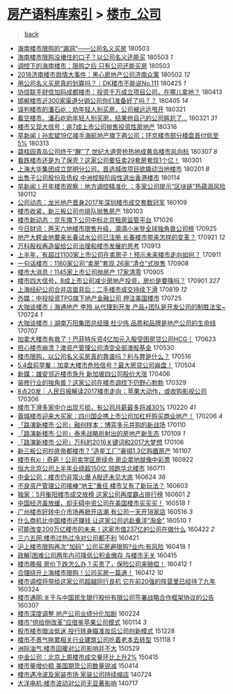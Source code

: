 [房产语料库索引](../../README.md)  > [楼市_公司](楼市_公司.md)
====
> [back](../README.md)

- [海南楼市限购的“漏洞”——公司名义买房](http://jkwz.applinzi.com/ittc/7098881600492405770.html#%E6%B5%B7%E5%8D%97%E6%A5%BC%E5%B8%82%E9%99%90%E8%B4%AD%E7%9A%84%E2%80%9C%E6%BC%8F%E6%B4%9E%E2%80%9D%E2%80%94%E2%80%94%E5%85%AC%E5%8F%B8%E5%90%8D%E4%B9%89%E4%B9%B0%E6%88%BF) 180503  
- [海南楼市限购没堵住的口子？以公司名义还能买](http://jkwz.applinzi.com/ittc/7098817555215156234.html#%E6%B5%B7%E5%8D%97%E6%A5%BC%E5%B8%82%E9%99%90%E8%B4%AD%E6%B2%A1%E5%A0%B5%E4%BD%8F%E7%9A%84%E5%8F%A3%E5%AD%90%EF%BC%9F%E4%BB%A5%E5%85%AC%E5%8F%B8%E5%90%8D%E4%B9%89%E8%BF%98%E8%83%BD%E4%B9%B0) 180503 *1* 
- [调控下的海南楼市：限购之后 只有公司还能买房](http://jkwz.applinzi.com/ittc/7098810092705285131.html#%E8%B0%83%E6%8E%A7%E4%B8%8B%E7%9A%84%E6%B5%B7%E5%8D%97%E6%A5%BC%E5%B8%82%EF%BC%9A%E9%99%90%E8%B4%AD%E4%B9%8B%E5%90%8E+%E5%8F%AA%E6%9C%89%E5%85%AC%E5%8F%B8%E8%BF%98%E8%83%BD%E4%B9%B0%E6%88%BF) 180503  
- [2018济南楼市舆情大事件：黑心房地产公司济南众寓](http://jkwz.applinzi.com/ittc/7098543092322010119.html#2018%E6%B5%8E%E5%8D%97%E6%A5%BC%E5%B8%82%E8%88%86%E6%83%85%E5%A4%A7%E4%BA%8B%E4%BB%B6%EF%BC%9A%E9%BB%91%E5%BF%83%E6%88%BF%E5%9C%B0%E4%BA%A7%E5%85%AC%E5%8F%B8%E6%B5%8E%E5%8D%97%E4%BC%97%E5%AF%93) 180502 *12* 
- [用公司名义买房真的划算吗？︱DK楼市不能说No.111](http://jkwz.applinzi.com/ittc/7096004703655822346.html#%E7%94%A8%E5%85%AC%E5%8F%B8%E5%90%8D%E4%B9%89%E4%B9%B0%E6%88%BF%E7%9C%9F%E7%9A%84%E5%88%92%E7%AE%97%E5%90%97%EF%BC%9F%EF%B8%B1DK%E6%A5%BC%E5%B8%82%E4%B8%8D%E8%83%BD%E8%AF%B4No.111) 180425 *1* 
- [协信联手财信加码成都楼市：投资千万成立项目公司，在哪儿拿地？](http://jkwz.applinzi.com/ittc/7091511971591750662.html#%E5%8D%8F%E4%BF%A1%E8%81%94%E6%89%8B%E8%B4%A2%E4%BF%A1%E5%8A%A0%E7%A0%81%E6%88%90%E9%83%BD%E6%A5%BC%E5%B8%82%EF%BC%9A%E6%8A%95%E8%B5%84%E5%8D%83%E4%B8%87%E6%88%90%E7%AB%8B%E9%A1%B9%E7%9B%AE%E5%85%AC%E5%8F%B8%EF%BC%8C%E5%9C%A8%E5%93%AA%E5%84%BF%E6%8B%BF%E5%9C%B0%EF%BC%9F) 180413  
- [邯郸楼市近300家渠道分销公司你们准备好了吗？？](http://jkwz.applinzi.com/ittc/7088535991973577735.html#%E9%82%AF%E9%83%B8%E6%A5%BC%E5%B8%82%E8%BF%91300%E5%AE%B6%E6%B8%A0%E9%81%93%E5%88%86%E9%94%80%E5%85%AC%E5%8F%B8%E4%BD%A0%E4%BB%AC%E5%87%86%E5%A4%87%E5%A5%BD%E4%BA%86%E5%90%97%EF%BC%9F%EF%BC%9F) 180405 *14* 
- [误判楼市的潘石屹：劝年轻人别买房，公司被远远甩开](http://jkwz.applinzi.com/ittc/7082972603608466448.html#%E8%AF%AF%E5%88%A4%E6%A5%BC%E5%B8%82%E7%9A%84%E6%BD%98%E7%9F%B3%E5%B1%B9%EF%BC%9A%E5%8A%9D%E5%B9%B4%E8%BD%BB%E4%BA%BA%E5%88%AB%E4%B9%B0%E6%88%BF%EF%BC%8C%E5%85%AC%E5%8F%B8%E8%A2%AB%E8%BF%9C%E8%BF%9C%E7%94%A9%E5%BC%80) 180321  
- [看空楼市，潘石屹劝年轻人别买房，结果他自己的公司尴尬了…](http://jkwz.applinzi.com/ittc/7082932647833895943.html#%E7%9C%8B%E7%A9%BA%E6%A5%BC%E5%B8%82%EF%BC%8C%E6%BD%98%E7%9F%B3%E5%B1%B9%E5%8A%9D%E5%B9%B4%E8%BD%BB%E4%BA%BA%E5%88%AB%E4%B9%B0%E6%88%BF%EF%BC%8C%E7%BB%93%E6%9E%9C%E4%BB%96%E8%87%AA%E5%B7%B1%E7%9A%84%E5%85%AC%E5%8F%B8%E5%B0%B4%E5%B0%AC%E4%BA%86%E2%80%A6) 180321 *31* 
- [楼市又现大信号：逾7成上市公司抛售投资性房地产](http://jkwz.applinzi.com/ittc/7081001671847314439.html#%E6%A5%BC%E5%B8%82%E5%8F%88%E7%8E%B0%E5%A4%A7%E4%BF%A1%E5%8F%B7%EF%BC%9A%E9%80%BE7%E6%88%90%E4%B8%8A%E5%B8%82%E5%85%AC%E5%8F%B8%E6%8A%9B%E5%94%AE%E6%8A%95%E8%B5%84%E6%80%A7%E6%88%BF%E5%9C%B0%E4%BA%A7) 180316  
- [早新闻丨孙宏斌19亿接手海航地产旗下两公司；环京楼市部分楼盘首付低至5%](http://jkwz.applinzi.com/ittc/7079864284643591174.html#%E6%97%A9%E6%96%B0%E9%97%BB%E4%B8%A8%E5%AD%99%E5%AE%8F%E6%96%8C19%E4%BA%BF%E6%8E%A5%E6%89%8B%E6%B5%B7%E8%88%AA%E5%9C%B0%E4%BA%A7%E6%97%97%E4%B8%8B%E4%B8%A4%E5%85%AC%E5%8F%B8%EF%BC%9B%E7%8E%AF%E4%BA%AC%E6%A5%BC%E5%B8%82%E9%83%A8%E5%88%86%E6%A5%BC%E7%9B%98%E9%A6%96%E4%BB%98%E4%BD%8E%E8%87%B35%25) 180313  
- [碧桂园青岛公司终于“醒”了  世纪大道旁抢热地成黄岛楼市风向标](http://jkwz.applinzi.com/ittc/7077776144013460491.html#%E7%A2%A7%E6%A1%82%E5%9B%AD%E9%9D%92%E5%B2%9B%E5%85%AC%E5%8F%B8%E7%BB%88%E4%BA%8E%E2%80%9C%E9%86%92%E2%80%9D%E4%BA%86++%E4%B8%96%E7%BA%AA%E5%A4%A7%E9%81%93%E6%97%81%E6%8A%A2%E7%83%AD%E5%9C%B0%E6%88%90%E9%BB%84%E5%B2%9B%E6%A5%BC%E5%B8%82%E9%A3%8E%E5%90%91%E6%A0%87) 180307 *8* 
- [看跌楼市还是为了保壳？这家公司要狂卖29套房套现1个亿！](http://jkwz.applinzi.com/ittc/7075553687084991494.html#%E7%9C%8B%E8%B7%8C%E6%A5%BC%E5%B8%82%E8%BF%98%E6%98%AF%E4%B8%BA%E4%BA%86%E4%BF%9D%E5%A3%B3%EF%BC%9F%E8%BF%99%E5%AE%B6%E5%85%AC%E5%8F%B8%E8%A6%81%E7%8B%82%E5%8D%9629%E5%A5%97%E6%88%BF%E5%A5%97%E7%8E%B01%E4%B8%AA%E4%BA%BF%EF%BC%81) 180301  
- [上海大华集团成立昆明分公司，首选城改项目欲撬动当地楼市](http://jkwz.applinzi.com/ittc/7065038150106088454.html#%E4%B8%8A%E6%B5%B7%E5%A4%A7%E5%8D%8E%E9%9B%86%E5%9B%A2%E6%88%90%E7%AB%8B%E6%98%86%E6%98%8E%E5%88%86%E5%85%AC%E5%8F%B8%EF%BC%8C%E9%A6%96%E9%80%89%E5%9F%8E%E6%94%B9%E9%A1%B9%E7%9B%AE%E6%AC%B2%E6%92%AC%E5%8A%A8%E5%BD%93%E5%9C%B0%E6%A5%BC%E5%B8%82) 180201 *8* 
- [出售子公司股份及债权 中洲控股阶段性退出香港楼市](http://jkwz.applinzi.com/ittc/7058361047763649542.html#%E5%87%BA%E5%94%AE%E5%AD%90%E5%85%AC%E5%8F%B8%E8%82%A1%E4%BB%BD%E5%8F%8A%E5%80%BA%E6%9D%83+%E4%B8%AD%E6%B4%B2%E6%8E%A7%E8%82%A1%E9%98%B6%E6%AE%B5%E6%80%A7%E9%80%80%E5%87%BA%E9%A6%99%E6%B8%AF%E6%A5%BC%E5%B8%82) 180114  
- [早新闻丨开年楼市观察：地方调控精准化 ；多家公司提示“区块链”热蕴涵风险](http://jkwz.applinzi.com/ittc/7057596466686592010.html#%E6%97%A9%E6%96%B0%E9%97%BB%E4%B8%A8%E5%BC%80%E5%B9%B4%E6%A5%BC%E5%B8%82%E8%A7%82%E5%AF%9F%EF%BC%9A%E5%9C%B0%E6%96%B9%E8%B0%83%E6%8E%A7%E7%B2%BE%E5%87%86%E5%8C%96+%EF%BC%9B%E5%A4%9A%E5%AE%B6%E5%85%AC%E5%8F%B8%E6%8F%90%E7%A4%BA%E2%80%9C%E5%8C%BA%E5%9D%97%E9%93%BE%E2%80%9D%E7%83%AD%E8%95%B4%E6%B6%B5%E9%A3%8E%E9%99%A9) 180112  
- [公司动态：龙光地产晋身2017年深圳楼市成交套数冠军](http://jkwz.applinzi.com/ittc/7056460456795833350.html#%E5%85%AC%E5%8F%B8%E5%8A%A8%E6%80%81%EF%BC%9A%E9%BE%99%E5%85%89%E5%9C%B0%E4%BA%A7%E6%99%8B%E8%BA%AB2017%E5%B9%B4%E6%B7%B1%E5%9C%B3%E6%A5%BC%E5%B8%82%E6%88%90%E4%BA%A4%E5%A5%97%E6%95%B0%E5%86%A0%E5%86%9B) 180109  
- [楼市收紧，新三板公司也排队抛售房产](http://jkwz.applinzi.com/ittc/7054278678123381777.html#%E6%A5%BC%E5%B8%82%E6%94%B6%E7%B4%A7%EF%BC%8C%E6%96%B0%E4%B8%89%E6%9D%BF%E5%85%AC%E5%8F%B8%E4%B9%9F%E6%8E%92%E9%98%9F%E6%8A%9B%E5%94%AE%E6%88%BF%E4%BA%A7) 180103  
- [楼市新动态：京东旗下公司中标北京租房监管平台](http://jkwz.applinzi.com/ittc/7028706113170703377.html#%E6%A5%BC%E5%B8%82%E6%96%B0%E5%8A%A8%E6%80%81%EF%BC%9A%E4%BA%AC%E4%B8%9C%E6%97%97%E4%B8%8B%E5%85%AC%E5%8F%B8%E4%B8%AD%E6%A0%87%E5%8C%97%E4%BA%AC%E7%A7%9F%E6%88%BF%E7%9B%91%E7%AE%A1%E5%B9%B3%E5%8F%B0) 171026  
- [今日财讯：两天六地楼市限售升级，滴滴小米登全球独角兽公司榜](http://jkwz.applinzi.com/ittc/7017275885546374161.html#%E4%BB%8A%E6%97%A5%E8%B4%A2%E8%AE%AF%EF%BC%9A%E4%B8%A4%E5%A4%A9%E5%85%AD%E5%9C%B0%E6%A5%BC%E5%B8%82%E9%99%90%E5%94%AE%E5%8D%87%E7%BA%A7%EF%BC%8C%E6%BB%B4%E6%BB%B4%E5%B0%8F%E7%B1%B3%E7%99%BB%E5%85%A8%E7%90%83%E7%8B%AC%E8%A7%92%E5%85%BD%E5%85%AC%E5%8F%B8%E6%A6%9C) 170925  
- [地产大鳄金地要来长春试水公司已注册 长春楼市带来怎样的变革？](http://jkwz.applinzi.com/ittc/7015689922298774544.html#%E5%9C%B0%E4%BA%A7%E5%A4%A7%E9%B3%84%E9%87%91%E5%9C%B0%E8%A6%81%E6%9D%A5%E9%95%BF%E6%98%A5%E8%AF%95%E6%B0%B4%E5%85%AC%E5%8F%B8%E5%B7%B2%E6%B3%A8%E5%86%8C+%E9%95%BF%E6%98%A5%E6%A5%BC%E5%B8%82%E5%B8%A6%E6%9D%A5%E6%80%8E%E6%A0%B7%E7%9A%84%E5%8F%98%E9%9D%A9%EF%BC%9F) 170921 *12* 
- [万科股权再造留给公司治理和楼市发展的思考](http://jkwz.applinzi.com/ittc/7012659843012494096.html#%E4%B8%87%E7%A7%91%E8%82%A1%E6%9D%83%E5%86%8D%E9%80%A0%E7%95%99%E7%BB%99%E5%85%AC%E5%8F%B8%E6%B2%BB%E7%90%86%E5%92%8C%E6%A5%BC%E5%B8%82%E5%8F%91%E5%B1%95%E7%9A%84%E6%80%9D%E8%80%83) 170913  
- [上半年，有超过1100家上市公司在卖房子！预示未来楼市走向如何？](http://jkwz.applinzi.com/ittc/7012054445259752465.html#%E4%B8%8A%E5%8D%8A%E5%B9%B4%EF%BC%8C%E6%9C%89%E8%B6%85%E8%BF%871100%E5%AE%B6%E4%B8%8A%E5%B8%82%E5%85%AC%E5%8F%B8%E5%9C%A8%E5%8D%96%E6%88%BF%E5%AD%90%EF%BC%81%E9%A2%84%E7%A4%BA%E6%9C%AA%E6%9D%A5%E6%A5%BC%E5%B8%82%E8%B5%B0%E5%90%91%E5%A6%82%E4%BD%95%EF%BC%9F) 170911  
- [一句话楼市：1160家公司“卖房”套现 26家“清仓”式抛售](http://jkwz.applinzi.com/ittc/7011006498631844625.html#%E4%B8%80%E5%8F%A5%E8%AF%9D%E6%A5%BC%E5%B8%82%EF%BC%9A1160%E5%AE%B6%E5%85%AC%E5%8F%B8%E2%80%9C%E5%8D%96%E6%88%BF%E2%80%9D%E5%A5%97%E7%8E%B0+26%E5%AE%B6%E2%80%9C%E6%B8%85%E4%BB%93%E2%80%9D%E5%BC%8F%E6%8A%9B%E5%94%AE) 170908  
- [楼市大消息！1145家上市公司抛房产 17家清零](http://jkwz.applinzi.com/ittc/7009726565792089104.html#%E6%A5%BC%E5%B8%82%E5%A4%A7%E6%B6%88%E6%81%AF%EF%BC%811145%E5%AE%B6%E4%B8%8A%E5%B8%82%E5%85%AC%E5%8F%B8%E6%8A%9B%E6%88%BF%E4%BA%A7+17%E5%AE%B6%E6%B8%85%E9%9B%B6) 170905  
- [楼市四大信号，8成上市公司减少房地产投资，房价是要降吗？](http://jkwz.applinzi.com/ittc/7008394269059187728.html#%E6%A5%BC%E5%B8%82%E5%9B%9B%E5%A4%A7%E4%BF%A1%E5%8F%B7%EF%BC%8C8%E6%88%90%E4%B8%8A%E5%B8%82%E5%85%AC%E5%8F%B8%E5%87%8F%E5%B0%91%E6%88%BF%E5%9C%B0%E4%BA%A7%E6%8A%95%E8%B5%84%EF%BC%8C%E6%88%BF%E4%BB%B7%E6%98%AF%E8%A6%81%E9%99%8D%E5%90%97%EF%BC%9F) 170901 *327* 
- [上海经纪公司合并店面背后：二手楼市成交持续下滑](http://jkwz.applinzi.com/ittc/7003393462949643280.html#%E4%B8%8A%E6%B5%B7%E7%BB%8F%E7%BA%AA%E5%85%AC%E5%8F%B8%E5%90%88%E5%B9%B6%E5%BA%97%E9%9D%A2%E8%83%8C%E5%90%8E%EF%BC%9A%E4%BA%8C%E6%89%8B%E6%A5%BC%E5%B8%82%E6%88%90%E4%BA%A4%E6%8C%81%E7%BB%AD%E4%B8%8B%E6%BB%91) 170819 *12* 
- [外媒：中投投资TPG旗下地产金融公司 押注美国楼市](http://jkwz.applinzi.com/ittc/6994236882018632721.html#%E5%A4%96%E5%AA%92%EF%BC%9A%E4%B8%AD%E6%8A%95%E6%8A%95%E8%B5%84TPG%E6%97%97%E4%B8%8B%E5%9C%B0%E4%BA%A7%E9%87%91%E8%9E%8D%E5%85%AC%E5%8F%B8+%E6%8A%BC%E6%B3%A8%E7%BE%8E%E5%9B%BD%E6%A5%BC%E5%B8%82) 170725  
- [大咖谈楼市丨海通地产 李玲 从代理到开发 产品+团队是开发公司的制胜法宝~](http://jkwz.applinzi.com/ittc/6993937676993315856.html#%E5%A4%A7%E5%92%96%E8%B0%88%E6%A5%BC%E5%B8%82%E4%B8%A8%E6%B5%B7%E9%80%9A%E5%9C%B0%E4%BA%A7+%E6%9D%8E%E7%8E%B2+%E4%BB%8E%E4%BB%A3%E7%90%86%E5%88%B0%E5%BC%80%E5%8F%91+%E4%BA%A7%E5%93%81%2B%E5%9B%A2%E9%98%9F%E6%98%AF%E5%BC%80%E5%8F%91%E5%85%AC%E5%8F%B8%E7%9A%84%E5%88%B6%E8%83%9C%E6%B3%95%E5%AE%9D%7E) 170724 *1* 
- [大咖谈楼市丨湖南万阳集团总经理 杜少伟 品质和品牌是地产公司的生命线](http://jkwz.applinzi.com/ittc/6987616913126327300.html#%E5%A4%A7%E5%92%96%E8%B0%88%E6%A5%BC%E5%B8%82%E4%B8%A8%E6%B9%96%E5%8D%97%E4%B8%87%E9%98%B3%E9%9B%86%E5%9B%A2%E6%80%BB%E7%BB%8F%E7%90%86+%E6%9D%9C%E5%B0%91%E4%BC%9F+%E5%93%81%E8%B4%A8%E5%92%8C%E5%93%81%E7%89%8C%E6%98%AF%E5%9C%B0%E4%BA%A7%E5%85%AC%E5%8F%B8%E7%9A%84%E7%94%9F%E5%91%BD%E7%BA%BF) 170707  
- [加拿大楼市有救了！巴菲特斥资4亿加元入股受困房贷公司HCG！](http://jkwz.applinzi.com/ittc/6982221657958515717.html#%E5%8A%A0%E6%8B%BF%E5%A4%A7%E6%A5%BC%E5%B8%82%E6%9C%89%E6%95%91%E4%BA%86%EF%BC%81%E5%B7%B4%E8%8F%B2%E7%89%B9%E6%96%A5%E8%B5%844%E4%BA%BF%E5%8A%A0%E5%85%83%E5%85%A5%E8%82%A1%E5%8F%97%E5%9B%B0%E6%88%BF%E8%B4%B7%E5%85%AC%E5%8F%B8HCG%EF%BC%81) 170623  
- [担心楼市崩溃？澳资产管理公司清空全部澳股基金](http://jkwz.applinzi.com/ittc/6973402858396320772.html#%E6%8B%85%E5%BF%83%E6%A5%BC%E5%B8%82%E5%B4%A9%E6%BA%83%EF%BC%9F%E6%BE%B3%E8%B5%84%E4%BA%A7%E7%AE%A1%E7%90%86%E5%85%AC%E5%8F%B8%E6%B8%85%E7%A9%BA%E5%85%A8%E9%83%A8%E6%BE%B3%E8%82%A1%E5%9F%BA%E9%87%91) 170530  
- [楼市限购，以公司名义买房真的靠谱吗？利与弊是什么？](http://jkwz.applinzi.com/ittc/6968198630476350469.html#%E6%A5%BC%E5%B8%82%E9%99%90%E8%B4%AD%EF%BC%8C%E4%BB%A5%E5%85%AC%E5%8F%B8%E5%90%8D%E4%B9%89%E4%B9%B0%E6%88%BF%E7%9C%9F%E7%9A%84%E9%9D%A0%E8%B0%B1%E5%90%97%EF%BC%9F%E5%88%A9%E4%B8%8E%E5%BC%8A%E6%98%AF%E4%BB%80%E4%B9%88%EF%BC%9F) 170516  
- [5.4盘前早餐：加拿大楼市危险信号？最大房贷公司崩盘！](http://jkwz.applinzi.com/ittc/6963725658042663941.html#5.4%E7%9B%98%E5%89%8D%E6%97%A9%E9%A4%90%EF%BC%9A%E5%8A%A0%E6%8B%BF%E5%A4%A7%E6%A5%BC%E5%B8%82%E5%8D%B1%E9%99%A9%E4%BF%A1%E5%8F%B7%EF%BC%9F%E6%9C%80%E5%A4%A7%E6%88%BF%E8%B4%B7%E5%85%AC%E5%8F%B8%E5%B4%A9%E7%9B%98%EF%BC%81) 170504  
- [新媒：雄安邻近楼市急升 新加坡四公司股价大涨](http://jkwz.applinzi.com/ittc/6953397997613351941.html#%E6%96%B0%E5%AA%92%EF%BC%9A%E9%9B%84%E5%AE%89%E9%82%BB%E8%BF%91%E6%A5%BC%E5%B8%82%E6%80%A5%E5%8D%87+%E6%96%B0%E5%8A%A0%E5%9D%A1%E5%9B%9B%E5%85%AC%E5%8F%B8%E8%82%A1%E4%BB%B7%E5%A4%A7%E6%B6%A8) 170406  
- [装修行业的独角兽？这家公司在楼市调控下仍野心勃勃](http://jkwz.applinzi.com/ittc/6950569394940937221.html#%E8%A3%85%E4%BF%AE%E8%A1%8C%E4%B8%9A%E7%9A%84%E7%8B%AC%E8%A7%92%E5%85%BD%EF%BC%9F%E8%BF%99%E5%AE%B6%E5%85%AC%E5%8F%B8%E5%9C%A8%E6%A5%BC%E5%B8%82%E8%B0%83%E6%8E%A7%E4%B8%8B%E4%BB%8D%E9%87%8E%E5%BF%83%E5%8B%83%E5%8B%83) 170329  
- [8点20发｜人民日报解读2017楼市走向；苹果大动作，或收购影视公司](http://jkwz.applinzi.com/ittc/6941871006384915460.html#8%E7%82%B920%E5%8F%91%EF%BD%9C%E4%BA%BA%E6%B0%91%E6%97%A5%E6%8A%A5%E8%A7%A3%E8%AF%BB2017%E6%A5%BC%E5%B8%82%E8%B5%B0%E5%90%91%EF%BC%9B%E8%8B%B9%E6%9E%9C%E5%A4%A7%E5%8A%A8%E4%BD%9C%EF%BC%8C%E6%88%96%E6%94%B6%E8%B4%AD%E5%BD%B1%E8%A7%86%E5%85%AC%E5%8F%B8) 170306  
- [楼市下滑多家中介出现亏损，有公司月薪最多将减30%](http://jkwz.applinzi.com/ittc/6936825696398869509.html#%E6%A5%BC%E5%B8%82%E4%B8%8B%E6%BB%91%E5%A4%9A%E5%AE%B6%E4%B8%AD%E4%BB%8B%E5%87%BA%E7%8E%B0%E4%BA%8F%E6%8D%9F%EF%BC%8C%E6%9C%89%E5%85%AC%E5%8F%B8%E6%9C%88%E8%96%AA%E6%9C%80%E5%A4%9A%E5%B0%86%E5%87%8F30%25) 170220 *41* 
- [蓉城楼市迎来大买家：四川国企携上市公司加杠杆购买商业地产！](http://jkwz.applinzi.com/ittc/6931466690566292484.html#%E8%93%89%E5%9F%8E%E6%A5%BC%E5%B8%82%E8%BF%8E%E6%9D%A5%E5%A4%A7%E4%B9%B0%E5%AE%B6%EF%BC%9A%E5%9B%9B%E5%B7%9D%E5%9B%BD%E4%BC%81%E6%90%BA%E4%B8%8A%E5%B8%82%E5%85%AC%E5%8F%B8%E5%8A%A0%E6%9D%A0%E6%9D%86%E8%B4%AD%E4%B9%B0%E5%95%86%E4%B8%9A%E5%9C%B0%E4%BA%A7%EF%BC%81) 170206 *4* 
- [「路演新楼市·公司」融创样本：博弈多元并购的新战场](http://jkwz.applinzi.com/ittc/6921636874669261829.html#%E3%80%8C%E8%B7%AF%E6%BC%94%E6%96%B0%E6%A5%BC%E5%B8%82%C2%B7%E5%85%AC%E5%8F%B8%E3%80%8D%E8%9E%8D%E5%88%9B%E6%A0%B7%E6%9C%AC%EF%BC%9A%E5%8D%9A%E5%BC%88%E5%A4%9A%E5%85%83%E5%B9%B6%E8%B4%AD%E7%9A%84%E6%96%B0%E6%88%98%E5%9C%BA) 170110  
- [「路演新楼市·公司」泰禾战略折射出的房地产新生态](http://jkwz.applinzi.com/ittc/6921210593616069636.html#%E3%80%8C%E8%B7%AF%E6%BC%94%E6%96%B0%E6%A5%BC%E5%B8%82%C2%B7%E5%85%AC%E5%8F%B8%E3%80%8D%E6%B3%B0%E7%A6%BE%E6%88%98%E7%95%A5%E6%8A%98%E5%B0%84%E5%87%BA%E7%9A%84%E6%88%BF%E5%9C%B0%E4%BA%A7%E6%96%B0%E7%94%9F%E6%80%81) 170109 *1* 
- [「路演新楼市·公司」万科的2016关键词和2017大梦想](http://jkwz.applinzi.com/ittc/6920092706616640516.html#%E3%80%8C%E8%B7%AF%E6%BC%94%E6%96%B0%E6%A5%BC%E5%B8%82%C2%B7%E5%85%AC%E5%8F%B8%E3%80%8D%E4%B8%87%E7%A7%91%E7%9A%842016%E5%85%B3%E9%94%AE%E8%AF%8D%E5%92%8C2017%E5%A4%A7%E6%A2%A6%E6%83%B3) 170106  
- [新三板公司抄底帝都楼市？“造星工厂”豪掷1.3亿购置房产](http://jkwz.applinzi.com/ittc/6897762538988504069.html#%E6%96%B0%E4%B8%89%E6%9D%BF%E5%85%AC%E5%8F%B8%E6%8A%84%E5%BA%95%E5%B8%9D%E9%83%BD%E6%A5%BC%E5%B8%82%EF%BC%9F%E2%80%9C%E9%80%A0%E6%98%9F%E5%B7%A5%E5%8E%82%E2%80%9D%E8%B1%AA%E6%8E%B71.3%E4%BA%BF%E8%B4%AD%E7%BD%AE%E6%88%BF%E4%BA%A7) 161107  
- [楼市有xi｜奇葩！公司卖学区房续命 房企拿地就像中彩票](http://jkwz.applinzi.com/ittc/6880620281835553796.html#%E6%A5%BC%E5%B8%82%E6%9C%89xi%EF%BD%9C%E5%A5%87%E8%91%A9%EF%BC%81%E5%85%AC%E5%8F%B8%E5%8D%96%E5%AD%A6%E5%8C%BA%E6%88%BF%E7%BB%AD%E5%91%BD+%E6%88%BF%E4%BC%81%E6%8B%BF%E5%9C%B0%E5%B0%B1%E5%83%8F%E4%B8%AD%E5%BD%A9%E7%A5%A8) 160922  
- [恒大北京公司上半年业绩超150亿 领跑华北楼市](http://jkwz.applinzi.com/ittc/6853607209778545668.html#%E6%81%92%E5%A4%A7%E5%8C%97%E4%BA%AC%E5%85%AC%E5%8F%B8%E4%B8%8A%E5%8D%8A%E5%B9%B4%E4%B8%9A%E7%BB%A9%E8%B6%85150%E4%BA%BF+%E9%A2%86%E8%B7%91%E5%8D%8E%E5%8C%97%E6%A5%BC%E5%B8%82) 160711  
- [中金公司：楼市仍非常火爆 A股还未见大底](http://jkwz.applinzi.com/ittc/6847246686761780229.html#%E4%B8%AD%E9%87%91%E5%85%AC%E5%8F%B8%EF%BC%9A%E6%A5%BC%E5%B8%82%E4%BB%8D%E9%9D%9E%E5%B8%B8%E7%81%AB%E7%88%86+A%E8%82%A1%E8%BF%98%E6%9C%AA%E8%A7%81%E5%A4%A7%E5%BA%95) 160624 *36* 
- [不良资产管理公司接棒“地王”重任 楼市又有了新玩法？](http://jkwz.applinzi.com/ittc/6839447463962084357.html#%E4%B8%8D%E8%89%AF%E8%B5%84%E4%BA%A7%E7%AE%A1%E7%90%86%E5%85%AC%E5%8F%B8%E6%8E%A5%E6%A3%92%E2%80%9C%E5%9C%B0%E7%8E%8B%E2%80%9D%E9%87%8D%E4%BB%BB+%E6%A5%BC%E5%B8%82%E5%8F%88%E6%9C%89%E4%BA%86%E6%96%B0%E7%8E%A9%E6%B3%95%EF%BC%9F) 160603  
- [独家：5月衡阳楼市成交放榜 这家公司再度霸占排行榜](http://jkwz.applinzi.com/ittc/6838692624386753541.html#%E7%8B%AC%E5%AE%B6%EF%BC%9A5%E6%9C%88%E8%A1%A1%E9%98%B3%E6%A5%BC%E5%B8%82%E6%88%90%E4%BA%A4%E6%94%BE%E6%A6%9C+%E8%BF%99%E5%AE%B6%E5%85%AC%E5%8F%B8%E5%86%8D%E5%BA%A6%E9%9C%B8%E5%8D%A0%E6%8E%92%E8%A1%8C%E6%A6%9C) 160601 *2* 
- [中国经济虽放缓，却无碍中资公司在美国楼市买买买！](http://jkwz.applinzi.com/ittc/6833580658198578181.html#%E4%B8%AD%E5%9B%BD%E7%BB%8F%E6%B5%8E%E8%99%BD%E6%94%BE%E7%BC%93%EF%BC%8C%E5%8D%B4%E6%97%A0%E7%A2%8D%E4%B8%AD%E8%B5%84%E5%85%AC%E5%8F%B8%E5%9C%A8%E7%BE%8E%E5%9B%BD%E6%A5%BC%E5%B8%82%E4%B9%B0%E4%B9%B0%E4%B9%B0%EF%BC%81) 160518 *1* 
- [广州楼市好转中介市场再掀开店潮 有公司一天开18家店](http://jkwz.applinzi.com/ittc/6832913155839493125.html#%E5%B9%BF%E5%B7%9E%E6%A5%BC%E5%B8%82%E5%A5%BD%E8%BD%AC%E4%B8%AD%E4%BB%8B%E5%B8%82%E5%9C%BA%E5%86%8D%E6%8E%80%E5%BC%80%E5%BA%97%E6%BD%AE+%E6%9C%89%E5%85%AC%E5%8F%B8%E4%B8%80%E5%A4%A9%E5%BC%8018%E5%AE%B6%E5%BA%97) 160516 *3* 
- [什么商机比中国楼市还赚钱 让这家公司远赴重洋“淘金”](http://jkwz.applinzi.com/ittc/6830528202778608644.html#%E4%BB%80%E4%B9%88%E5%95%86%E6%9C%BA%E6%AF%94%E4%B8%AD%E5%9B%BD%E6%A5%BC%E5%B8%82%E8%BF%98%E8%B5%9A%E9%92%B1+%E8%AE%A9%E8%BF%99%E5%AE%B6%E5%85%AC%E5%8F%B8%E8%BF%9C%E8%B5%B4%E9%87%8D%E6%B4%8B%E2%80%9C%E6%B7%98%E9%87%91%E2%80%9D) 160510 *1* 
- [可能改变200万亿楼市的未来！这家市值237亿的公司在做什么](http://jkwz.applinzi.com/ittc/6824058757117903876.html#%E5%8F%AF%E8%83%BD%E6%94%B9%E5%8F%98200%E4%B8%87%E4%BA%BF%E6%A5%BC%E5%B8%82%E7%9A%84%E6%9C%AA%E6%9D%A5%EF%BC%81%E8%BF%99%E5%AE%B6%E5%B8%82%E5%80%BC237%E4%BA%BF%E7%9A%84%E5%85%AC%E5%8F%B8%E5%9C%A8%E5%81%9A%E4%BB%80%E4%B9%88) 160422 *2* 
- [三六五网:楼市过热过冷对公司都不利](http://jkwz.applinzi.com/ittc/6823477096818934788.html#%E4%B8%89%E5%85%AD%E4%BA%94%E7%BD%91%3A%E6%A5%BC%E5%B8%82%E8%BF%87%E7%83%AD%E8%BF%87%E5%86%B7%E5%AF%B9%E5%85%AC%E5%8F%B8%E9%83%BD%E4%B8%8D%E5%88%A9) 160421  
- [沪上楼市限购再次&quot;加码&quot; 公司买房避限购?业内:有风险](http://jkwz.applinzi.com/ittc/6822375478690055173.html#%E6%B2%AA%E4%B8%8A%E6%A5%BC%E5%B8%82%E9%99%90%E8%B4%AD%E5%86%8D%E6%AC%A1%26quot%3B%E5%8A%A0%E7%A0%81%26quot%3B+%E5%85%AC%E5%8F%B8%E4%B9%B0%E6%88%BF%E9%81%BF%E9%99%90%E8%B4%AD%3F%E4%B8%9A%E5%86%85%3A%E6%9C%89%E9%A3%8E%E9%99%A9) 160418 *1* 
- [政解|困难公司两年内可降低公积金缴存 与楼市无关](http://jkwz.applinzi.com/ittc/6821380183403529221.html#%E6%94%BF%E8%A7%A3%7C%E5%9B%B0%E9%9A%BE%E5%85%AC%E5%8F%B8%E4%B8%A4%E5%B9%B4%E5%86%85%E5%8F%AF%E9%99%8D%E4%BD%8E%E5%85%AC%E7%A7%AF%E9%87%91%E7%BC%B4%E5%AD%98+%E4%B8%8E%E6%A5%BC%E5%B8%82%E6%97%A0%E5%85%B3) 160415  
- [楼市晚报 房价下跌怎么办？买贵了，保险公司来赔偿！](http://jkwz.applinzi.com/ittc/6820254946045723652.html#%E6%A5%BC%E5%B8%82%E6%99%9A%E6%8A%A5+%E6%88%BF%E4%BB%B7%E4%B8%8B%E8%B7%8C%E6%80%8E%E4%B9%88%E5%8A%9E%EF%BC%9F%E4%B9%B0%E8%B4%B5%E4%BA%86%EF%BC%8C%E4%BF%9D%E9%99%A9%E5%85%AC%E5%8F%B8%E6%9D%A5%E8%B5%94%E5%81%BF%EF%BC%81) 160412 *1* 
- [合理绕开上海楼市限购！公司买房一篇通！](http://jkwz.applinzi.com/ittc/6820220606830085124.html#%E5%90%88%E7%90%86%E7%BB%95%E5%BC%80%E4%B8%8A%E6%B5%B7%E6%A5%BC%E5%B8%82%E9%99%90%E8%B4%AD%EF%BC%81%E5%85%AC%E5%8F%B8%E4%B9%B0%E6%88%BF%E4%B8%80%E7%AF%87%E9%80%9A%EF%BC%81) 160412 *10* 
- [楼市调控将带给这家公司超越同行良机 它在前20强的阵营里已经待了九年](http://jkwz.applinzi.com/ittc/6813278081821180933.html#%E6%A5%BC%E5%B8%82%E8%B0%83%E6%8E%A7%E5%B0%86%E5%B8%A6%E7%BB%99%E8%BF%99%E5%AE%B6%E5%85%AC%E5%8F%B8%E8%B6%85%E8%B6%8A%E5%90%8C%E8%A1%8C%E8%89%AF%E6%9C%BA+%E5%AE%83%E5%9C%A8%E5%89%8D20%E5%BC%BA%E7%9A%84%E9%98%B5%E8%90%A5%E9%87%8C%E5%B7%B2%E7%BB%8F%E5%BE%85%E4%BA%86%E4%B9%9D%E5%B9%B4) 160324  
- [楼市通网:关于与中国民生银行股份有限公司签署战略合作框架协议的公告](http://jkwz.applinzi.com/ittc/6806903107585836037.html#%E6%A5%BC%E5%B8%82%E9%80%9A%E7%BD%91%3A%E5%85%B3%E4%BA%8E%E4%B8%8E%E4%B8%AD%E5%9B%BD%E6%B0%91%E7%94%9F%E9%93%B6%E8%A1%8C%E8%82%A1%E4%BB%BD%E6%9C%89%E9%99%90%E5%85%AC%E5%8F%B8%E7%AD%BE%E7%BD%B2%E6%88%98%E7%95%A5%E5%90%88%E4%BD%9C%E6%A1%86%E6%9E%B6%E5%8D%8F%E8%AE%AE%E7%9A%84%E5%85%AC%E5%91%8A) 160307  
- [楼市深度调整 地产公司业绩分化加剧](http://jkwz.applinzi.com/ittc/6802189326586741764.html#%E6%A5%BC%E5%B8%82%E6%B7%B1%E5%BA%A6%E8%B0%83%E6%95%B4+%E5%9C%B0%E4%BA%A7%E5%85%AC%E5%8F%B8%E4%B8%9A%E7%BB%A9%E5%88%86%E5%8C%96%E5%8A%A0%E5%89%A7) 160224  
- [楼市“供给侧改革”应借鉴苹果公司模式](http://jkwz.applinzi.com/ittc/6787112546121286661.html#%E6%A5%BC%E5%B8%82%E2%80%9C%E4%BE%9B%E7%BB%99%E4%BE%A7%E6%94%B9%E9%9D%A9%E2%80%9D%E5%BA%94%E5%80%9F%E9%89%B4%E8%8B%B9%E6%9E%9C%E5%85%AC%E5%8F%B8%E6%A8%A1%E5%BC%8F) 160114 *3* 
- [股市楼市暗淡低迷 投行转身瞄准妆后公司创新模式](http://jkwz.applinzi.com/ittc/6780894548029080580.html#%E8%82%A1%E5%B8%82%E6%A5%BC%E5%B8%82%E6%9A%97%E6%B7%A1%E4%BD%8E%E8%BF%B7+%E6%8A%95%E8%A1%8C%E8%BD%AC%E8%BA%AB%E7%9E%84%E5%87%86%E5%A6%86%E5%90%8E%E5%85%AC%E5%8F%B8%E5%88%9B%E6%96%B0%E6%A8%A1%E5%BC%8F) 151228  
- [楼市不景气拖累相关行业建筑公司吃着老本去转型](http://jkwz.applinzi.com/ittc/6765947951272952836.html#%E6%A5%BC%E5%B8%82%E4%B8%8D%E6%99%AF%E6%B0%94%E6%8B%96%E7%B4%AF%E7%9B%B8%E5%85%B3%E8%A1%8C%E4%B8%9A%E5%BB%BA%E7%AD%91%E5%85%AC%E5%8F%B8%E5%90%83%E7%9D%80%E8%80%81%E6%9C%AC%E5%8E%BB%E8%BD%AC%E5%9E%8B) 151118 *1* 
- [洲际油气:楼市回暖对公司影响并不大](http://jkwz.applinzi.com/ittc/547650611415680157.html#%E6%B4%B2%E9%99%85%E6%B2%B9%E6%B0%94%3A%E6%A5%BC%E5%B8%82%E5%9B%9E%E6%9A%96%E5%AF%B9%E5%85%AC%E5%8F%B8%E5%BD%B1%E5%93%8D%E5%B9%B6%E4%B8%8D%E5%A4%A7) 150529  
- [中金公司：北京上周楼市成交量环比上升2%](http://jkwz.applinzi.com/ittc/547650611400986564.html#%E4%B8%AD%E9%87%91%E5%85%AC%E5%8F%B8%EF%BC%9A%E5%8C%97%E4%BA%AC%E4%B8%8A%E5%91%A8%E6%A5%BC%E5%B8%82%E6%88%90%E4%BA%A4%E9%87%8F%E7%8E%AF%E6%AF%94%E4%B8%8A%E5%8D%872%25) 150415  
- [楼市量增价稳 美国期货公司数量锐减](http://jkwz.applinzi.com/ittc/547650611403898105.html#%E6%A5%BC%E5%B8%82%E9%87%8F%E5%A2%9E%E4%BB%B7%E7%A8%B3+%E7%BE%8E%E5%9B%BD%E6%9C%9F%E8%B4%A7%E5%85%AC%E5%8F%B8%E6%95%B0%E9%87%8F%E9%94%90%E5%87%8F) 150414  
- [楼市遇冷波及家装市场 家装公司持续缩店](http://jkwz.applinzi.com/ittc/547650611368165626.html#%E6%A5%BC%E5%B8%82%E9%81%87%E5%86%B7%E6%B3%A2%E5%8F%8A%E5%AE%B6%E8%A3%85%E5%B8%82%E5%9C%BA+%E5%AE%B6%E8%A3%85%E5%85%AC%E5%8F%B8%E6%8C%81%E7%BB%AD%E7%BC%A9%E5%BA%97) 140724  
- [大洋电机:楼市波动对公司无显著影响](http://jkwz.applinzi.com/ittc/547650611368922902.html#%E5%A4%A7%E6%B4%8B%E7%94%B5%E6%9C%BA%3A%E6%A5%BC%E5%B8%82%E6%B3%A2%E5%8A%A8%E5%AF%B9%E5%85%AC%E5%8F%B8%E6%97%A0%E6%98%BE%E8%91%97%E5%BD%B1%E5%93%8D) 140717  
